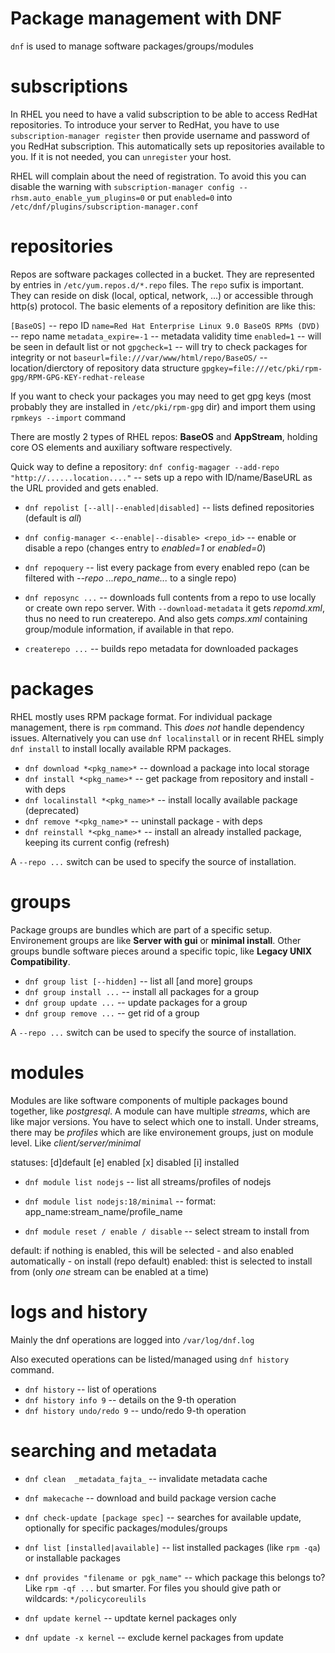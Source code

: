 # Package management with DNF
`dnf` is used to manage software packages/groups/modules

# subscriptions
In RHEL you need to have a valid subscription to be able to access RedHat repositories. To introduce your server to RedHat, you have
to use `subscription-manager register` then provide username and password of you RedHat subscription. This automatically
sets up repositories available to you. If it is not needed, you can `unregister` your host. 

RHEL will complain about the need of registration. To avoid this you can disable the warning with `subscription-manager config --rhsm.auto_enable_yum_plugins=0`
or put `enabled=0` into `/etc/dnf/plugins/subscription-manager.conf`

# repositories
Repos are software packages collected in a bucket. They are represented by entries in `/etc/yum.repos.d/*.repo` files. The `repo` sufix is important. They can reside on disk (local, optical, network, ...) or accessible through http(s) protocol. The basic elements of a repository definition are like this:  

`[BaseOS]`  -- repo ID 
`name=Red Hat Enterprise Linux 9.0 BaseOS RPMs (DVD)`  -- repo name
`metadata_expire=-1`  -- metadata validity time
`enabled=1`  -- will be seen in default list or not
`gpgcheck=1`  -- will try to check packages for integrity or not
`baseurl=file:///var/www/html/repo/BaseOS/`  -- location/dierctory of repository data structure
`gpgkey=file:///etc/pki/rpm-gpg/RPM-GPG-KEY-redhat-release`

If you want to check your packages you may need to get gpg keys (most probably they are installed in `/etc/pki/rpm-gpg` dir) and import them using `rpmkeys --import` command

There are mostly 2 types of RHEL repos: **BaseOS** and **AppStream**, holding core OS elements and auxiliary software respectively.

Quick way to define a repository:
`dnf config-magager --add-repo "http://......location...."`  -- sets up a repo with ID/name/BaseURL as the URL provided and gets enabled.

* `dnf repolist [--all|--enabled|disabled]`  -- lists defined repositories (default is *all*)
* `dnf config-manager <--enable|--disable> <repo_id>`  -- enable or disable a repo (changes entry to *enabled=1* or *enabled=0*)

* `dnf repoquery`  -- list every package from every enabled repo (can be filtered with *--repo ...repo_name...* to a single repo)

* `dnf reposync ...`   -- downloads full contents from a repo to use locally or create own repo server. With `--download-metadata` it gets *repomd.xml*, thus no need to run createrepo. And also gets *comps.xml* containing group/module information, if available in that repo. 
* `createrepo ...`  -- builds repo metadata for downloaded packages


# packages
RHEL mostly uses RPM package format. For individual package management, there is `rpm` command. This *does not* handle dependency issues. Alternatively you can use `dnf localinstall` or in recent RHEL simply `dnf install` to install locally available RPM packages. 

* `dnf download *<pkg_name>*`  -- download a package into local storage
* `dnf install *<pkg_name>*`  --  get package from repository and install - with deps
* `dnf localinstall *<pkg_name>*`  -- install locally available package (deprecated)
* `dnf remove *<pkg_name>*`  -- uninstall package - with deps
* `dnf reinstall *<pkg_name>*`  -- install an already installed package, keeping its current config (refresh)

A `--repo ...` switch can be used to specify the source of installation.

# groups
Package groups are bundles which are part of a specific setup.
Environement groups are like **Server with gui** or **minimal install**. Other groups bundle software pieces around a specific topic, like **Legacy UNIX Compatibility**.

* `dnf group list [--hidden]`  -- list all [and more] groups
* `dnf group install ...`  -- install all packages for a group
* `dnf group update ...`  -- update packages for a group
* `dnf group remove ...`  -- get rid of a group

A `--repo ...` switch can be used to specify the source of installation.

# modules
Modules are like software components of multiple packages bound together, like *postgresql*. A module can have multiple *streams*, which are like major versions. You have to select which one to install. Under streams, there may be *profiles* which are like environement groups, just on module level. Like *client/server/minimal*

  statuses:  [d]default  [e] enabled  [x] disabled  [i] installed

* `dnf module list nodejs`  -- list all streams/profiles of nodejs
* `dnf module list nodejs:18/minimal`      -- format:  app_name:stream_name/profile_name

* `dnf module reset / enable / disable`  -- select stream to install from  

default: if nothing is enabled, this will be selected - and also enabled automatically - on install (repo default)
enabled: thist is selected to install from (only *one* stream can be enabled at a time)

# logs and history

Mainly the dnf operations are logged into `/var/log/dnf.log`  

Also executed operations can be listed/managed using `dnf history` command.
* `dnf history`  -- list of operations
* `dnf history info 9`  -- details on the 9-th operation
* `dnf history undo/redo 9`  -- undo/redo 9-th operation

# searching and metadata

* `dnf clean  _metadata_fajta_`  -- invalidate metadata cache
* `dnf makecache`  -- download and build package version cache
* `dnf check-update [package spec]`  -- searches for available update, optionally for specific packages/modules/groups

* `dnf list [installed|available]`  -- list installed packages (like `rpm -qa`) or installable packages
* `dnf provides "filename or pgk_name"`  -- which package this belongs to? Like `rpm -qf ...` but smarter. For files you should give path or wildcards: `*/policycoreulils`   

* `dnf update kernel`  -- updtate kernel packages only
* `dnf update -x kernel`  -- exclude kernel packages from update
